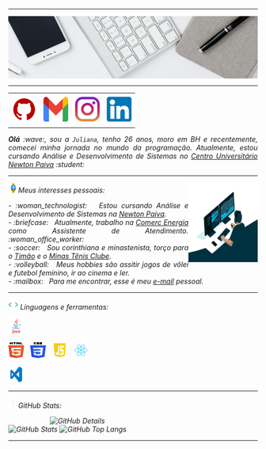 <!--- Olá, esse é meu readme, fique à vontade para utilizá-lo como quiser! --> 

-----

<div>
<img align="center" alt="Header" src="https://github.com/jmendxx/jmendxx/blob/main/img/headertech.jpg?raw=true"/>
</div>

-----

<div align="center">
<table>
<tr>
 <td align="center" colspan="4"></td>
</tr> 
<tr>
<td><a href="https://github.com/jmendxx" target="_blank"><img src="https://github.com/jmendxx/jmendxx/blob/main/img/github5.png?raw=true" width="50px" height="50px"/></a>
</td>
<td><a href="mailto:jmendxx@gmail.com" target="_blank"><img src="https://github.com/jmendxx/jmendxx/blob/main/img/gmail3.png?raw=true" width="50px" height="50px"/></a>
</td>
<td><a href="https://www.instagram.com/jmendxx_dev/" target="_blank"><img src="https://github.com/jmendxx/jmendxx/blob/main/img/insta2.png?raw=true" width="50px" height="50px"/></a>
</td>
<td><a href="https://www.linkedin.com/in/jmendxx/" target="_blank"><img src="https://github.com/jmendxx/jmendxx/blob/main/img/linkedin2.png?raw=true" width="50px" height="50px"/></a>
</td>
<!--<td><a href="https://slack.com/app_redirect?channel=UVD9N6VCL"><img src="https://github.com/jmendxx/jmendxx/blob/main/img/slack.png?raw=true" width="50px" height="50px"/></a>
</td>-->
<!--<td><a href="https://discordapp.com/users/959151773728251914" target="_blank"><img src="https://github.com/jmendxx/jmendxx/blob/main/img/discord2.png?raw=true" width="50px" height="50px"/></a>
</td>-->
<!--<td><a href="https://scholar.google.com.br/citations?user=OARYxSYAAAAJ&hl=pt-BR&oi=ao" target="_blank"><img src="https://github.com/jmendxx/jmendxx/blob/main/img/scholar2.png?raw=true" width="50px" height="50px"/></a>
</td>-->
<!--<td><a href="https://calendly.com/aramuni/" target="_blank"><img src="https://github.com/jmendxx/jmendxx/blob/main/img/calendar2.png?raw=true" width="50px" height="50px"/></a>
</td>-->
</tr>
<tr>
 <td align="center" colspan="4"></td>
</tr> 
</table>

</div>
<div align="justify">
<i><b>Olá</b> :wave:, sou a <code>Juliana</code>, tenho 26 anos, moro em BH e recentemente, comecei minha jornada no mundo da programação. Atualmente, estou cursando Análise e Desenvolvimento de Sistemas no <a href="https://newtonpaiva.br/" target="_blank">Centro Universitário Newton Paiva</a> :student: <br />
</div>

-----

<div>
<div>
<img align="right" alt="GIF" src="https://github.com/jmendxx/jmendxx/blob/main/img/dev.gif?raw=true" width="140px" height="160px"/>
</div>

<img height="20" alt="GIF" src="https://github.com/jmendxx/jmendxx/blob/main/img/soulgem.gif?raw=true"/>Meus interesses pessoais:

<div align="justify">
<p> 
- :woman_technologist: &nbsp; Estou cursando Análise e Desenvolvimento de Sistemas na <a href="https://newtonpaiva.br/" target="_blank">Newton Paiva</a>.<br />
- :briefcase: &nbsp; Atualmente, trabalho na <a href="www.comerc.com.br/" target="_blank">Comerc Energia</a> como Assistente de Atendimento. :woman_office_worker:<br />
- :soccer: &nbsp; Sou corinthiana e minastenista, torço para o <a href="https://www.corinthians.com.br/" target="_blank">Timão</a> e o <a href="https://minastenisclube.com.br/esportes/volei-feminino/" target="_blank"> Minas Tênis Clube</a>.<br />
- :volleyball: &nbsp; Meus hobbies são assitir jogos de vôlei e futebol feminino, ir ao cinema e ler.<br />
- :mailbox: &nbsp; Para me encontrar, esse é meu <a href="mailto:jmendxx@gmail.com" target="_blank">e-mail</a> pessoal.<br />
<!-- - :calendar: &nbsp; Essa é minha <a href="https://calendly.com/aramuni/30min" target="_blank">agenda</a> se quiser marcar um horário para falarmos.<br />-->
<!-- - :page_facing_up: &nbsp; Veja meu <a href="http://lattes.cnpq.br/1208427665892059" target="_blank">Currículo Lattes</a> para mais informações.
</p>-->
</div>
</div>

-----

<div>

<img height="20" alt="GIF" src="https://github.com/jmendxx/jmendxx/blob/main/img/skills.gif?raw=true"/>&nbsp;Linguagens e ferramentas:

<!--<code><a href="https://www.gnu.org/software/bash/" target="_blank"><img height="32" src="https://github.com/jmendxx/jmendxx/blob/main/img/bash.png?raw=true"/></a></code>
&nbsp; 
<code><a href="https://www.python.org/" target="_blank"><img width="32" height="32" src="https://github.com/jmendxx/jmendxx/blob/main/img/python.png?raw=true"/></a></code>
&nbsp; 
<code><a href="https://www.open-std.org/jtc1/sc22/wg14/" target="_blank"><img width="32" height="32" src="https://github.com/jmendxx/jmendxx/blob/main/img/c.png?raw=true"/></a></code>
&nbsp; 
<code><a href="https://isocpp.org/" target="_blank"><img width="32" height="32" src="https://github.com/jmendxx/jmendxx/blob/main/img/cpp.svg?raw=true"/></a></code>
&nbsp; 
<code><a href="https://docs.microsoft.com/pt-br/dotnet/csharp/" target="_blank"><img width="32" height="32" src="https://github.com/jmendxx/jmendxx/blob/main/img/csharp.png?raw=true"/></a></code>
&nbsp; -->
<code><a href="https://www.java.com/pt-BR/" target="_blank"><img width="32" height="32" src="https://github.com/jmendxx/jmendxx/blob/main/img/java.png?raw=true"/></a></code>
&nbsp; 
<!--<code><a href="https://openjfx.io/" target="_blank"><img height="32" src="https://github.com/jmendxx/jmendxx/blob/main/img/javafx.png?raw=true"/></a></code>
&nbsp; 
<code><a href="https://www.primefaces.org/" target="_blank"><img width="32" height="32" src="https://github.com/jmendxx/jmendxx/blob/main/img/primefaces.png?raw=true"/></a></code>
&nbsp;
<code><a href="https://spring.io/" target="_blank"><img width="32" height="32" src="https://github.com/jmendxx/jmendxx/blob/main/img/spring.png?raw=true"/></a></code>
&nbsp;
<code><a href="https://www.playframework.com/" target="_blank"><img width="48" height="32" src="https://github.com/jmendxx/jmendxx/blob/main/img/play.png?raw=true"/></a></code>
&nbsp;
<code><a href="https://www.scala-lang.org/" target="_blank"><img width="32" height="32" src="https://github.com/jmendxx/jmendxx/blob/main/img/scala.png?raw=true"/></a></code>
&nbsp;
<code><a href="https://www.jenkins.io/" target="_blank"><img width="32" height="32" src="https://github.com/jmendxx/jmendxx/blob/main/img/jenkins.svg?raw=true"/></a></code>
&nbsp;-->
<code><a href="https://www.w3schools.com/html/" target="_blank"><img width="32" height="32" src="https://github.com/jmendxx/jmendxx/blob/main/img/html.svg?raw=true"/></a></code>
&nbsp; 
<code><a href="https://www.w3schools.com/css/" target="_blank"><img width="32" height="32" src="https://github.com/jmendxx/jmendxx/blob/main/img/css.svg?raw=true"/></a></code>
&nbsp; 
<code><a href="https://www.w3schools.com/js/" target="_blank"><img width="32" height="32" src="https://github.com/jmendxx/jmendxx/blob/main/img/js.png?raw=true"/></a></code>
&nbsp; 
<code><a href="https://pt-br.reactjs.org/" target="_blank"><img width="32" height="32" src="https://github.com/jmendxx/jmendxx/blob/main/img/react.png?raw=true"/></a></code>
&nbsp; 
<!--<code><a href="https://docs.microsoft.com/pt-br/windows/win32/lwef/using-vbscript" target="_blank"><img width="32" height="32" src="https://github.com/jmendxx/jmendxx/blob/main/img/vbs.png?raw=true"/></a></code>
&nbsp; 
<code><a href="https://www.mysql.com/" target="_blank"><img width="32" height="32" src="https://github.com/jmendxx/jmendxx/blob/main/img/mysql.png?raw=true"/></a></code>
&nbsp; 
<code><a href="https://www.postgresql.org/" target="_blank"><img width="32" height="32" src="https://github.com/jmendxx/jmendxx/blob/main/img/postgresql.png?raw=true"/></a></code>
&nbsp; 
<code><a href="https://www.mongodb.com/pt-br" target="_blank"><img width="32" height="32" src="https://github.com/jmendxx/jmendxx/blob/main/img/mongodb.png?raw=true"/></a></code>
&nbsp; 
<code><a href="https://dbeaver.io/" target="_blank"><img width="32" height="32" src="https://github.com/jmendxx/jmendxx/blob/main/img/dbeaver.png?raw=true"/></a></code>
&nbsp; 
<code><a href="https://nodejs.org/en/" target="_blank"><img width="32" height="32" src="https://github.com/jmendxx/jmendxx/blob/main/img/nodejs.png?raw=true"/></a></code>
&nbsp;
<code><a href="https://nextjs.org/" target="_blank"><img width="32" height="32" src="https://github.com/jmendxx/jmendxx/blob/main/img/nextjs.png?raw=true"/></a></code>
&nbsp;
<code><a href="https://jestjs.io/pt-BR/" target="_blank"><img width="30" height="32" src="https://github.com/jmendxx/jmendxx/blob/main/img/jest.png?raw=true"/></a></code>
&nbsp;
<code><a href="https://prometheus.io/" target="_blank"><img width="32" height="32" src="https://github.com/jmendxx/jmendxx/blob/main/img/prometheus.png?raw=true"/></a></code>
&nbsp;
<code><a href="https://grafana.com/" target="_blank"><img width="32" height="32" src="https://github.com/jmendxx/jmendxx/blob/main/img/grafana.png?raw=true"/></a></code>
&nbsp; 
<code><a href="https://newrelic.com/pt" target="_blank"><img width="32" height="32" src="https://github.com/jmendxx/jmendxx/blob/main/img/newrelic.png?raw=true"/></a></code>
&nbsp; 
<code><a href="https://fastapi.tiangolo.com/" target="_blank"><img width="32" height="32" src="https://github.com/jmendxx/jmendxx/blob/main/img/fastapi.svg?raw=true"/></a></code>
&nbsp; 
<code><a href="https://www.docker.com/" target="_blank"><img width="32" height="32" src="https://github.com/jmendxx/jmendxx/blob/main/img/docker.png?raw=true"/></a></code>
&nbsp; 
<code><a href="https://aws.amazon.com/pt/" target="_blank"><img width="32" height="32" src="https://github.com/jmendxx/jmendxx/blob/main/img/aws.png?raw=true"/></a></code>
&nbsp; 
<code><a href="https://www.heroku.com/" target="_blank"><img width="32" height="32" src="https://github.com/jmendxx/jmendxx/blob/main/img/heroku.png?raw=true"/></a></code>
&nbsp; 
<code><a href="https://dotnet.microsoft.com/en-us/" target="_blank"><img width="32" height="32" src="https://github.com/jmendxx/jmendxx/blob/main/img/dotnet.png?raw=true"/></a></code>
&nbsp; 
<code><a href="https://www.postman.com/" target="_blank"><img width="32" height="32" src="https://github.com/jmendxx/jmendxx/blob/main/img/postman.png?raw=true"/></a></code>
&nbsp; 
<code><a href="https://insomnia.rest/" target="_blank"><img width="32" height="32" src="https://github.com/jmendxx/jmendxx/blob/main/img/insomnia.png?raw=true"/></a></code>
&nbsp; 
<code><a href="https://www.soapui.org/" target="_blank"><img width="32" height="32" src="https://github.com/jmendxx/jmendxx/blob/main/img/soap.png?raw=true"/></a></code>
&nbsp; 
<code><a href="https://redis.io/" target="_blank"><img width="32" height="32" src="https://github.com/jmendxx/jmendxx/blob/main/img/redis.png?raw=true"/></a></code>
&nbsp;
<code><a href="https://aws.amazon.com/pt/s3/" target="_blank"><img width="32" height="32" src="https://github.com/jmendxx/jmendxx/blob/main/img/s3.svg?raw=true"/></a></code>
&nbsp;
<code><a href="https://aws.amazon.com/pt/sqs/" target="_blank"><img width="32" height="32" src="https://github.com/jmendxx/jmendxx/blob/main/img/sqs.png?raw=true"/></a></code>
&nbsp;
<code><a href="https://git-scm.com/" target="_blank"><img width="32" height="32" src="https://github.com/jmendxx/jmendxx/blob/main/img/git.png?raw=true"/></a></code>
&nbsp; 
<code><a href="https://about.gitlab.com/" target="_blank"><img width="32" height="32" src="https://github.com/jmendxx/jmendxx/blob/main/img/gitlab.png?raw=true"/></a></code>
&nbsp; 
<code><a href="https://www.jetbrains.com/pt-br/pycharm/download/" target="_blank"><img width="32" height="32" src="https://github.com/jmendxx/jmendxx/blob/main/img/pc.png?raw=true"/></a></code>
&nbsp; 
<code><a href="https://www.eclipse.org/downloads/" target="_blank"><img width="32" height="32" src="https://github.com/jmendxx/jmendxx/blob/main/img/eclipse.png?raw=true"/></a></code>
&nbsp; 
<code><a href="https://netbeans.apache.org/" target="_blank"><img width="32" height="32" src="https://github.com/jmendxx/jmendxx/blob/main/img/netbeans.png?raw=true"/></a></code>
&nbsp;-->
<code><a href="https://code.visualstudio.com/" target="_blank"><img width="32" height="32" src="https://github.com/jmendxx/jmendxx/blob/main/img/vs.png?raw=true"/></a></code>
&nbsp;
<!--<code><a href="https://www.jetbrains.com/idea/" target="_blank"><img width="32" height="32" src="https://github.com/jmendxx/jmendxx/blob/main/img/intellij.png?raw=true"/></a></code>
&nbsp;
<code><a href="https://developer.apple.com/xcode/" target="_blank"><img width="32" height="32" src="https://github.com/jmendxx/jmendxx/blob/main/img/xcode.png?raw=true"/></a></code>
</div>-->

-----

<img height="20" alt="GIF" src="https://github.com/jmendxx/jmendxx/blob/main/img/graphic.gif?raw=true"/>GitHub Stats:

<div>
<img align="right" alt="GitHub Details" width="420px" src="http://github-profile-summary-cards.vercel.app/api/cards/profile-details?username=jmendxx&theme=github_dark"/>
<!--- <img alt="GitHub Commits" width="200px" src="http://github-profile-summary-cards.vercel.app/api/cards/productive-time?username=jmendxx&theme=github_dark"/> -->
<img alt="GitHub Stats" width="200px" src="http://github-profile-summary-cards.vercel.app/api/cards/stats?username=jmendxx&theme=github_dark"/>
<img alt="GitHub Top Langs" width="200px" src="http://github-profile-summary-cards.vercel.app/api/cards/repos-per-language?username=jmendxx&theme=github_dark"/>
</div>

-----
